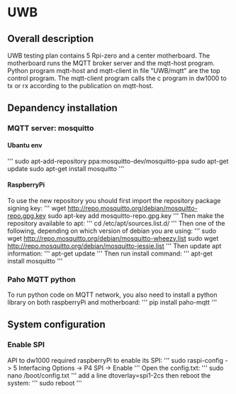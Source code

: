 # UWB
## Overall description
UWB testing plan contains 5 Rpi-zero and a center motherboard. The motherboard runs the MQTT broker server and the mqtt-host program. Python program mqtt-host and mqtt-client in file "UWB/mqtt" are the top control program. The mqtt-client program calls the c program in dw1000 to tx or rx according to the publication on mqtt-host.

## Depandency installation
### MQTT server: mosquitto
#### Ubantu env

'''
sudo apt-add-repository ppa:mosquitto-dev/mosquitto-ppa
sudo apt-get update
sudo apt-get install mosquitto
'''

#### RaspberryPi
To use the new repository you should first import the repository package signing key:
'''
wget http://repo.mosquitto.org/debian/mosquitto-repo.gpg.key
sudo apt-key add mosquitto-repo.gpg.key
'''
Then make the repository available to apt:
'''
cd /etc/apt/sources.list.d/
'''
Then one of the following, depending on which version of debian you are using:
'''
sudo wget http://repo.mosquitto.org/debian/mosquitto-wheezy.list
sudo wget http://repo.mosquitto.org/debian/mosquitto-jessie.list
'''
Then update apt information:
'''
apt-get update
'''
Then run install command:
'''
apt-get install mosquitto
'''

### Paho MQTT python
To run python code on MQTT network, you also need to install a python library on both raspberryPi and motherboard:
'''
pip install paho-mqtt
'''

## System configuration
### Enable SPI
API to dw1000 required raspberryPi to enable its SPI:
'''
sudo raspi-config -> 5 Interfacing Options -> P4 SPI -> Enable
'''
Open the config.txt:
'''
sudo nano /boot/config.txt
'''
add a line dtoverlay=spi1-2cs
then reboot the system:
'''
sudo reboot
'''

